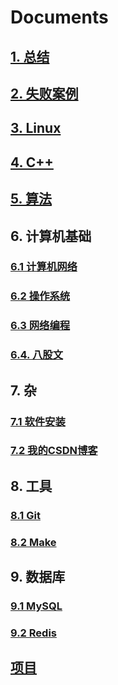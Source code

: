 # Documents

## [1. 总结](https://github.com/niu0217/Documents/tree/main/Summarize)

## [2. 失败案例](https://github.com/niu0217/Documents/tree/main/Library)

## [3. Linux](https://github.com/niu0217/Documents/blob/main/Linux/Readme.md)

## [4. C++](https://github.com/niu0217/Documents/blob/main/C%2B%2B/Readme.md)

## [5. 算法](https://github.com/niu0217/Algorithm/tree/main?tab=readme-ov-file)

## 6. 计算机基础

### [6.1 计算机网络](https://github.com/niu0217/Documents/blob/main/ComputerNetwork/Readme.md)

### [6.2 操作系统](https://github.com/niu0217/OperatingSystem/tree/main)

### [6.3 网络编程](https://github.com/niu0217/Documents/blob/main/NetworkProgramming/Readme.md)

### [6.4. 八股文](https://github.com/niu0217/Documents/blob/main/EightPartEssay/Readme.md)

## 7. 杂

### [7.1 软件安装](https://github.com/niu0217/Documents/blob/main/SoftwareInstall/Readme.md)

### [7.2 我的CSDN博客](https://github.com/niu0217/Documents/blob/main/MyCSDN/Readme.md)

## 8. 工具

### [8.1 Git](https://github.com/niu0217/Documents/blob/main/Git/Readme.md)

### [8.2 Make](https://github.com/niu0217/Documents/blob/main/Make/Readme.md)

## 9. 数据库

### [9.1 MySQL](https://github.com/niu0217/Documents/blob/main/MySQL/Readme.md)

### [9.2 Redis](https://github.com/niu0217/Documents/blob/main/Redis/Readme.md)

## [项目](https://github.com/niu0217/Documents/blob/main/Projects/Readme.md)


